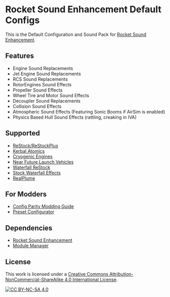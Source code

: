 # Rocket Sound Enhancement Default Configs
This is the Default Configuration and Sound Pack for [Rocket Sound Enhancement](https://github.com/ensou04/RocketSoundEnhancement).

## Features
- Engine Sound Replacements
- Jet Engine Sound Replacements
- RCS Sound Replacements
- RotorEngines Sound Effects
- Propeller Sound Effects
- Wheel Tire and Motor Sound Effects
- Decoupler Sound Replacements
- Collision Sound Effects
- Atmospheric Sound Effects (Featuring Sonic Booms if AirSim is enabled)
- Physics Based Hull Sound Effects (rattling, creaking in IVA)

## Supported
- [ReStock/ReStockPlus](https://github.com/PorktoberRevolution/ReStocked)
- [Kerbal Atomics](https://github.com/post-kerbin-mining-corporation/KerbalAtomics)
- [Cryogenic Engines](https://github.com/post-kerbin-mining-corporation/CryoEngines)
- [Near Future Launch Vehicles](https://github.com/post-kerbin-mining-corporation/NearFutureLaunchVehicles)
- [Waterfall ReStock](https://github.com/post-kerbin-mining-corporation/WaterfallRestock)
- [Stock Waterfall Effects](https://github.com/KnightofStJohn/StockWaterfallEffects)
- [RealPlume](https://github.com/KSP-RO/RealPlume) 

## For Modders
- [Config Parity Modding Guide](https://github.com/ensou04/RocketSoundEnhancementDefault/wiki)
- [Preset Configurator](https://ensou04.github.io/RocketSoundEnhancementDefault/PresetConfigurator/)

## Dependencies
- [Rocket Sound Enhancement](https://github.com/ensou04/RocketSoundEnhancement)
- [Module Manager](https://github.com/sarbian/ModuleManager)

## License
This work is licensed under a
[Creative Commons Attribution-NonCommercial-ShareAlike 4.0 International License][cc-by-nc-sa].

[![CC BY-NC-SA 4.0][cc-by-nc-sa-image]][cc-by-nc-sa]

[cc-by-nc-sa]: http://creativecommons.org/licenses/by-nc-sa/4.0/
[cc-by-nc-sa-image]: https://licensebuttons.net/l/by-nc-sa/4.0/88x31.png
[cc-by-nc-sa-shield]: https://img.shields.io/badge/License-CC%20BY--NC--SA%204.0-lightgrey.svg

